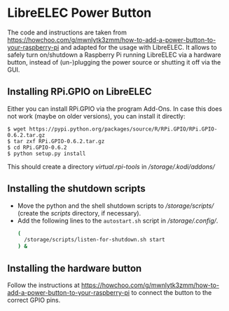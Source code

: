 # LibreELEC Power Button
The code and instructions are taken from https://howchoo.com/g/mwnlytk3zmm/how-to-add-a-power-button-to-your-raspberry-pi and adapted for the usage with LibreELEC. It allows to safely turn on/shutdown a Raspberry Pi running LibreELEC via a hardware button, instead of (un-)plugging the power source or shutting it off via the GUI.

## Installing RPi.GPIO on LibreELEC
Either you can install RPi.GPIO via the program Add-Ons.
In case this does not work (maybe on older versions), you can install it directly:
```console
$ wget https://pypi.python.org/packages/source/R/RPi.GPIO/RPi.GPIO-0.6.2.tar.gz
$ tar zxf RPi.GPIO-0.6.2.tar.gz
$ cd RPi.GPIO-0.6.2
$ python setup.py install
```
This should create a directory *virtual.rpi-tools* in */storage/.kodi/addons/*

## Installing the shutdown scripts
- Move the python and the shell shutdown scripts to */storage/scripts/* (create the *scripts* directory, if necessary).
- Add the following lines to the `autostart.sh` script in */storage/.config/*. 
    ```bash
    (
      /storage/scripts/listen-for-shutdown.sh start
    ) &
    ```
## Installing the hardware button
Follow the instructions at https://howchoo.com/g/mwnlytk3zmm/how-to-add-a-power-button-to-your-raspberry-pi to connect the button to the correct GPIO pins.

